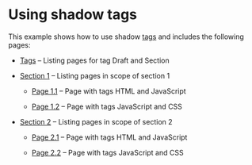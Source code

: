 # Using shadow tags

This example shows how to use shadow [tags] and includes the following pages:

- [Tags] – Listing pages for tag <span class="md-tag md-tag-shadow">Draft</span>
  and <span class="md-tag">Section</span>

- [Section 1] – Listing pages in scope of section 1

    - [Page 1.1] – Page with tags <span class="md-tag">HTML</span> and 
      <span class="md-tag">JavaScript</span>

    - [Page 1.2] – Page with tags <span class="md-tag">JavaScript</span> and
      <span class="md-tag">CSS</span>

- [Section 2] – Listing pages in scope of section 2

    - [Page 2.1] – Page with tags <span class="md-tag">HTML</span> and 
      <span class="md-tag">JavaScript</span>

    - [Page 2.2] – Page with tags <span class="md-tag">JavaScript</span> and
      <span class="md-tag">CSS</span>

  [tags]: https://squidfunk.github.io/mkdocs-material/setup/setting-up-tags/
  [Tags]: demo/tags.md
  [Section 1]: demo/section-1/index.md
  [Page 1.1]: demo/section-1/page-1.md
  [Page 1.2]: demo/section-1/page-2.md
  [Section 2]: demo/section-2/index.md
  [Page 2.1]: demo/section-2/page-1.md
  [Page 2.2]: demo/section-2/page-2.md
